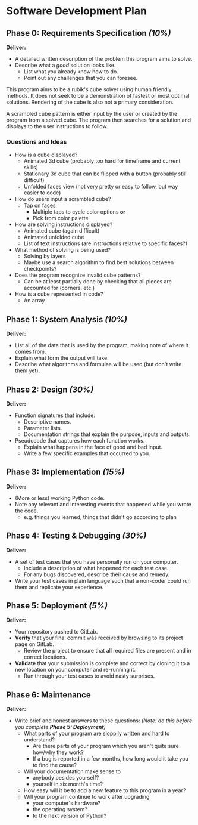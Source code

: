 # Software Development Plan

## Phase 0: Requirements Specification *(10%)*

**Deliver:**

* A detailed written description of the problem this program aims to solve.
* Describe what a *good* solution looks like.
    * List what you already know how to do.
    * Point out any challenges that you can foresee.

This program aims to be a rubik's cube solver using human friendly methods. It does not seek to be a
demonstration of fastest or most optimal solutions. Rendering of the cube is also not a primary
consideration.

A scrambled cube pattern is either input by the user or created by the program from a solved cube.
The program then searches for a solution and displays to the user instructions to follow.

### Questions and Ideas

* How is a cube displayed?
    * Animated 3d cube (probably too hard for timeframe and current skills)
    * Stationary 3d cube that can be flipped with a button (probably still difficult)
    * Unfolded faces view (not very pretty or easy to follow, but way easier to code)
* How do users input a scrambled cube?
    * Tap on faces
        * Multiple taps to cycle color options **or**
        * Pick from color palette
* How are solving instructions displayed?
    * Animated cube (again difficult)
    * Animated unfolded cube
    * List of text instructions (are instructions relative to specific faces?)
* What method of solving is being used?
    * Solving by layers
    * Maybe use a search algorithm to find best solutions between checkpoints?
* Does the program recognize invalid cube patterns?
    * Can be at least partially done by checking that all pieces are accounted for (corners, etc.)
* How is a cube represented in code?
    * An array


## Phase 1: System Analysis *(10%)*

**Deliver:**

* List all of the data that is used by the program, making note of where it comes from.
* Explain what form the output will take.
* Describe what algorithms and formulae will be used (but don't write them yet).

## Phase 2: Design *(30%)*

**Deliver:**

* Function signatures that include:
    * Descriptive names.
    * Parameter lists.
    * Documentation strings that explain the purpose, inputs and outputs.
* Pseudocode that captures how each function works.
    * Explain what happens in the face of good and bad input.
    * Write a few specific examples that occurred to you.

## Phase 3: Implementation *(15%)*

**Deliver:**

* (More or less) working Python code.
* Note any relevant and interesting events that happened while you wrote the code.
    * e.g. things you learned, things that didn't go according to plan

## Phase 4: Testing & Debugging *(30%)*

**Deliver:**

* A set of test cases that you have personally run on your computer.
    * Include a description of what happened for each test case.
    * For any bugs discovered, describe their cause and remedy.
* Write your test cases in plain language such that a non-coder could run them and replicate your experience.

## Phase 5: Deployment *(5%)*

**Deliver:**

* Your repository pushed to GitLab.
* **Verify** that your final commit was received by browsing to its project page on GitLab.
    * Review the project to ensure that all required files are present and in correct locations.
* **Validate** that your submission is complete and correct by cloning it to a new location on your computer and
  re-running it.
    * Run through your test cases to avoid nasty surprises.

## Phase 6: Maintenance

**Deliver:**

* Write brief and honest answers to these questions: *(Note: do this before you complete **Phase 5: Deployment**)*
    * What parts of your program are sloppily written and hard to understand?
        * Are there parts of your program which you aren't quite sure how/why they work?
        * If a bug is reported in a few months, how long would it take you to find the cause?
    * Will your documentation make sense to
        * anybody besides yourself?
        * yourself in six month's time?
    * How easy will it be to add a new feature to this program in a year?
    * Will your program continue to work after upgrading
        * your computer's hardware?
        * the operating system?
        * to the next version of Python?
